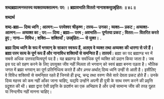 **शब्दब्रह्मात्मनस्तस्य व्यक्ताव्यक्तात्मन: पर: ।** **ब्रह्मावभाति विततो नानाशक्त्युपबृंहित: ॥ ४८॥** 

**शब्दार्थ** 

**शब्द-ब्रह्म—** **दिव्य ध्वनि** **; आत्मन:—** **परमेश्वर श्रीकृष्ण** **; तस्य—** **उनका** **; व्यक्त—** **प्रकट** **; अव्यक्त-आत्मन:—** **अव्यक्त का** **; पर:—** **दिव्य** **; ब्रह्मा—** **परम** **; अवभाति—** **पूर्णतया प्रकट** **; वितत:—** **वितरित करते हुए** **; नाना—** **विविध** **; शक्ति—** **शक्तियाँ** **; उपबृंहित:—** **से युक्त।** **.** 

**ब्रह्मा दिव्य ध्वनि के रूप में भगवान् के साकार स्वरूप हैं, अतएव वे व्यक्त तथा अव्यक्त** **की धारणा से परे हैं। ब्रह्मा परम सत्य के पूर्ण रूप हैं और नानाविध शक्तियों से समन्वित हैं।** **तात्पर्य :** ब्रह्मा का पद ब्रह्माण्ड भर में सबसे अधिक उत्तरदायित्वपूर्ण पद है। यह ब्रह्माण्ड के सर्वाधिक पूर्ण व्यक्ति को प्रदान किया जाता है। जब इस पद को ग्रहण करने के लिए उपयुक्त जीव नहीं मिलता तो भगवान् को स्वयं ब्रह्मा बनना पड़ता है। भौतिक जगत में ब्रह्मा भगवान् का पूर्ण प्रतिनिधित्व करते हैं और *प्रणव* अर्थात् दिव्य ध्वनि उन्हीं से आती है। इसीलिए वे विविध शक्तियों से समनि्वत रहते हैं जिनसे ही इन्द्र, चन्द्र तथा वरुण जैसे सारे देवता प्रकट होते हैं। उनके दिव्य महत्त्व को कम नहीं आँका जाना चाहिए, यद्यपि उन्होंने अपनी ही पुत्री के साथ रमण करने की प्रवृत्ति प्रदॢशत की थी। ब्रह्मा द्वारा ऐसी प्रवृत्ति के प्रदर्शन का एक अभिप्राय है और उन्हें सामान्य जीव की तरह गॢहत या निन्दनीय नहीं मानना चाहिए।  
